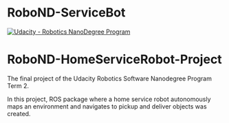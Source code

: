 # RoboND-ServiceBot
[![Udacity - Robotics NanoDegree Program](https://s3-us-west-1.amazonaws.com/udacity-robotics/Extra+Images/RoboND_flag.png)](https://www.udacity.com/robotics)

# RoboND-HomeServiceRobot-Project

The final project of the Udacity Robotics Software Nanodegree Program Term 2.

In this project, ROS package where a home service robot autonomously maps an environment and navigates to pickup and deliver objects was created.

